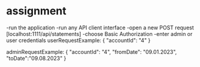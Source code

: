 # assignment
-run the application
-run any API client interface
-open a new POST request [localhost:1111/api/statements]
-choose Basic Authorization 
-enter admin or user credentials
userRequestExample:
{
    "accountId": "4"
}


adminRequestExample:
 {
    "accountId": "4",
    "fromDate": "09.01.2023",
    "toDate":"09.08.2023"
}
